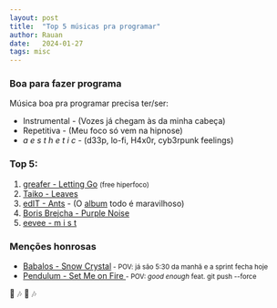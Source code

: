 ```yaml
---
layout: post
title:  "Top 5 músicas pra programar"
author: Rauan
date:   2024-01-27
tags: misc
---
```


### Boa para fazer programa

Música boa pra programar precisa ter/ser:
- Instrumental - (Vozes já chegam às da minha cabeça)
- Repetitiva - (Meu foco só vem na hipnose)
- _a e s t h e t i c_ - (d33p, lo-fi, H4x0r, cyb3rpunk feelings)

### Top 5:

1. <a href="https://www.youtube.com/watch?v=fOy1esPEc08" target="_blank">greafer - Letting Go</a> <small> (free hiperfoco)</small>
1. <a href="https://www.youtube.com/watch?v=8d82SrPn_Ss" target="_blank">Taiko - Leaves</a>
1. <a href="https://www.youtube.com/watch?v=4MEnYV2ISwI" target="_blank">edIT - Ants</a> - (O <a href="https://www.youtube.com/watch?v=y0Eqt9GrQSc&list=OLAK5uy_nA2PQaaadxM3_h67CpTuEYXIKhT8P1IGI" target="_blank">album</a> todo é maravilhoso)
1. <a href="https://www.youtube.com/watch?v=sobYJY7nHIA" target="_blank">Boris Brejcha - Purple Noise</a>
1. <a href="https://www.youtube.com/watch?v=1_Q3b0NS_Ek" target="_blank">eevee - m i s t</a>

### Menções honrosas
- <a href="https://www.youtube.com/watch?v=9PNV6Lg_ajA" target="_blank">Babalos - Snow Crystal</a><small> - POV: já são 5:30 da manhã e a sprint fecha hoje</small>
- <a href="https://www.youtube.com/watch?v=ngywWphI7tk" target="_blank">Pendulum - Set Me on Fire </a><small> - POV: _good enough_ feat. git push --force</small>

🎵 🎶 🎵 🎶
